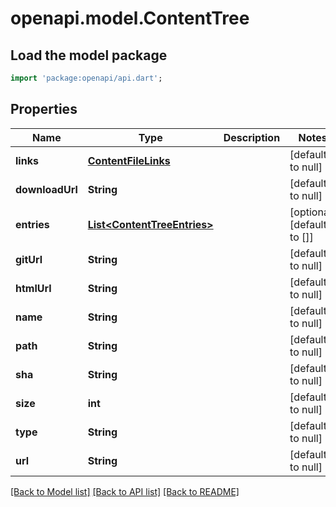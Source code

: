# openapi.model.ContentTree

## Load the model package
```dart
import 'package:openapi/api.dart';
```

## Properties
Name | Type | Description | Notes
------------ | ------------- | ------------- | -------------
**links** | [**ContentFileLinks**](ContentFileLinks.md) |  | [default to null]
**downloadUrl** | **String** |  | [default to null]
**entries** | [**List&lt;ContentTreeEntries&gt;**](ContentTreeEntries.md) |  | [optional] [default to []]
**gitUrl** | **String** |  | [default to null]
**htmlUrl** | **String** |  | [default to null]
**name** | **String** |  | [default to null]
**path** | **String** |  | [default to null]
**sha** | **String** |  | [default to null]
**size** | **int** |  | [default to null]
**type** | **String** |  | [default to null]
**url** | **String** |  | [default to null]

[[Back to Model list]](../README.md#documentation-for-models) [[Back to API list]](../README.md#documentation-for-api-endpoints) [[Back to README]](../README.md)


